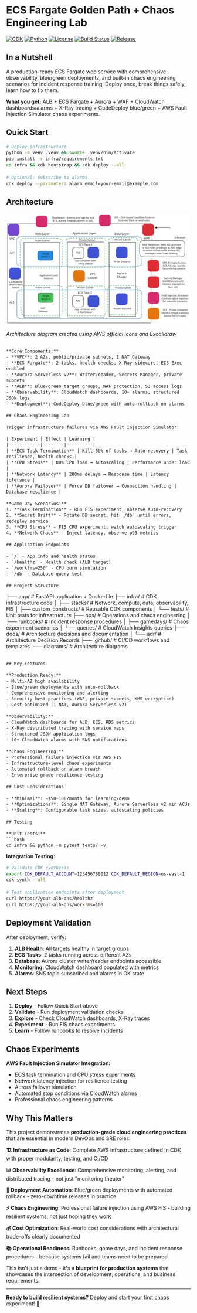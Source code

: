 # ECS Fargate Golden Path + Chaos Engineering Lab

[![CDK](https://img.shields.io/badge/CDK-2.100.0-orange.svg)](https://github.com/aws/aws-cdk)
[![Python](https://img.shields.io/badge/Python-3.8+-blue.svg)](https://www.python.org/downloads/)
[![License](https://img.shields.io/badge/License-MIT-green.svg)](LICENSE)
[![Build Status](https://img.shields.io/github/actions/workflow/status/Simodalstix/AWS-fargate-golden-path/ci.yml?branch=main)](https://github.com/Simodalstix/AWS-fargate-golden-path/actions)
[![Release](https://img.shields.io/github/v/release/Simodalstix/AWS-fargate-golden-path?include_prereleases)](https://github.com/Simodalstix/AWS-fargate-golden-path/releases)

## In a Nutshell

A production-ready ECS Fargate web service with comprehensive observability, blue/green deployments, and built-in chaos engineering scenarios for incident response training. Deploy once, break things safely, learn how to fix them.

**What you get:** ALB + ECS Fargate + Aurora + WAF + CloudWatch dashboards/alarms + X-Ray tracing + CodeDeploy blue/green + AWS Fault Injection Simulator chaos experiments.

## Quick Start

```bash
# Deploy infrastructure
python -m venv .venv && source .venv/bin/activate
pip install -r infra/requirements.txt
cd infra && cdk bootstrap && cdk deploy --all

# Optional: Subscribe to alarms
cdk deploy --parameters alarm_email=your-email@example.com
```

## Architecture

![ECS Fargate Golden Path Architecture](diagrams/ecs-golden-path-diagram.svg)

_Architecture diagram created using AWS official icons and Excalidraw_

```

**Core Components:**
- **VPC**: 2 AZs, public/private subnets, 1 NAT Gateway
- **ECS Fargate**: 2 tasks, health checks, X-Ray sidecars, ECS Exec enabled
- **Aurora Serverless v2**: Writer/reader, Secrets Manager, private subnets
- **ALB**: Blue/green target groups, WAF protection, S3 access logs
- **Observability**: CloudWatch dashboards, 10+ alarms, structured JSON logs
- **Deployment**: CodeDeploy blue/green with auto-rollback on alarms

## Chaos Engineering Lab

Trigger infrastructure failures via AWS Fault Injection Simulator:

| Experiment | Effect | Learning |
|------------|--------|----------|
| **ECS Task Termination** | Kill 50% of tasks → Auto-recovery | Task resilience, health checks |
| **CPU Stress** | 80% CPU load → Autoscaling | Performance under load |
| **Network Latency** | 200ms delays → Response time | Latency tolerance |
| **Aurora Failover** | Force DB failover → Connection handling | Database resilience |

**Game Day Scenarios:**
1. **Task Termination** - Run FIS experiment, observe auto-recovery
2. **Secret Drift** - Rotate DB secret, hit `/db` until errors, redeploy service
3. **CPU Stress** - FIS CPU experiment, watch autoscaling trigger
4. **Network Chaos** - Inject latency, observe p95 metrics

## Application Endpoints

- `/` - App info and health status
- `/healthz` - Health check (ALB target)
- `/work?ms=250` - CPU burn simulation
- `/db` - Database query test

## Project Structure

```

├── app/ # FastAPI application + Dockerfile
├── infra/ # CDK infrastructure code
│ ├── stacks/ # Network, compute, data, observability, FIS
│ ├── custom_constructs/ # Reusable CDK components
│ └── tests/ # Unit tests for infrastructure
├── ops/ # Operations and chaos engineering
│ ├── runbooks/ # Incident response procedures
│ ├── gamedays/ # Chaos experiment scenarios
│ └── queries/ # CloudWatch Insights queries
├── docs/ # Architecture decisions and documentation
│ └── adr/ # Architecture Decision Records
├── .github/ # CI/CD workflows and templates
└── diagrams/ # Architecture diagrams

````

## Key Features

**Production Ready:**
- Multi-AZ high availability
- Blue/green deployments with auto-rollback
- Comprehensive monitoring and alerting
- Security best practices (WAF, private subnets, KMS encryption)
- Cost optimized (1 NAT, Aurora Serverless v2)

**Observability:**
- CloudWatch dashboards for ALB, ECS, RDS metrics
- X-Ray distributed tracing with service maps
- Structured JSON application logs
- 10+ CloudWatch alarms with SNS notifications

**Chaos Engineering:**
- Professional failure injection via AWS FIS
- Infrastructure-level chaos experiments
- Automated rollback on alarm breach
- Enterprise-grade resilience testing

## Cost Considerations

- **Minimal**: ~$50-100/month for learning/demo
- **Optimizations**: Single NAT Gateway, Aurora Serverless v2 min ACUs
- **Scaling**: Configurable task sizes, autoscaling policies

## Testing

**Unit Tests:**
```bash
cd infra && python -m pytest tests/ -v
````

**Integration Testing:**

```bash
# Validate CDK synthesis
export CDK_DEFAULT_ACCOUNT=123456789012 CDK_DEFAULT_REGION=us-east-1
cdk synth --all

# Test application endpoints after deployment
curl https://your-alb-dns/healthz
curl https://your-alb-dns/work?ms=100
```

## Deployment Validation

After deployment, verify:

1. **ALB Health**: All targets healthy in target groups
2. **ECS Tasks**: 2 tasks running across different AZs
3. **Database**: Aurora cluster writer/reader endpoints accessible
4. **Monitoring**: CloudWatch dashboard populated with metrics
5. **Alarms**: SNS topic subscribed and alarms in OK state

## Next Steps

1. **Deploy** - Follow Quick Start above
2. **Validate** - Run deployment validation checks
3. **Explore** - Check CloudWatch dashboards, X-Ray traces
4. **Experiment** - Run FIS chaos experiments
5. **Learn** - Follow runbooks to resolve incidents

## Chaos Experiments

**AWS Fault Injection Simulator Integration:**

- ECS task termination and CPU stress experiments
- Network latency injection for resilience testing
- Aurora failover simulation
- Automated stop conditions via CloudWatch alarms
- Professional chaos engineering patterns

## Why This Matters

This project demonstrates **production-grade cloud engineering practices** that are essential in modern DevOps and SRE roles:

**🏗️ Infrastructure as Code**: Complete AWS infrastructure defined in CDK with proper modularity, testing, and CI/CD

**📊 Observability Excellence**: Comprehensive monitoring, alerting, and distributed tracing - not just "monitoring theater"

**🔄 Deployment Automation**: Blue/green deployments with automated rollback - zero-downtime releases in practice

**⚡ Chaos Engineering**: Professional failure injection using AWS FIS - building resilient systems, not just hoping they work

**💰 Cost Optimization**: Real-world cost considerations with architectural trade-offs clearly documented

**📚 Operational Readiness**: Runbooks, game days, and incident response procedures - because systems fail and teams need to be prepared

This isn't just a demo - it's a **blueprint for production systems** that showcases the intersection of development, operations, and business requirements.

---

**Ready to build resilient systems?** Deploy and start your first chaos experiment! 🚀

